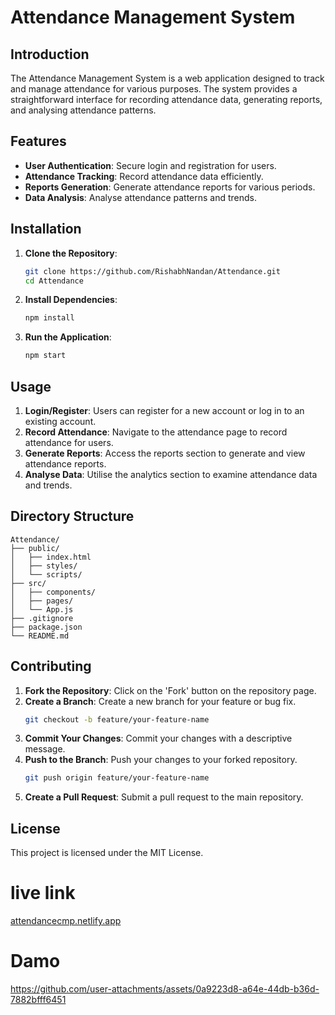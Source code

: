 
# Attendance Management System

## Introduction

The Attendance Management System is a web application designed to track and manage attendance for various purposes. The system provides a straightforward interface for recording attendance data, generating reports, and analysing attendance patterns.

## Features

- **User Authentication**: Secure login and registration for users.
- **Attendance Tracking**: Record attendance data efficiently.
- **Reports Generation**: Generate attendance reports for various periods.
- **Data Analysis**: Analyse attendance patterns and trends.

## Installation

1. **Clone the Repository**:
   ```bash
   git clone https://github.com/RishabhNandan/Attendance.git
   cd Attendance
   ```

2. **Install Dependencies**:
   ```bash
   npm install
   ```

3. **Run the Application**:
   ```bash
   npm start
   ```

## Usage

1. **Login/Register**: Users can register for a new account or log in to an existing account.
2. **Record Attendance**: Navigate to the attendance page to record attendance for users.
3. **Generate Reports**: Access the reports section to generate and view attendance reports.
4. **Analyse Data**: Utilise the analytics section to examine attendance data and trends.

## Directory Structure

```
Attendance/
├── public/
│   ├── index.html
│   ├── styles/
│   └── scripts/
├── src/
│   ├── components/
│   ├── pages/
│   └── App.js
├── .gitignore
├── package.json
└── README.md
```
## Contributing

1. **Fork the Repository**: Click on the 'Fork' button on the repository page.
2. **Create a Branch**: Create a new branch for your feature or bug fix.
   ```bash
   git checkout -b feature/your-feature-name
   ```
3. **Commit Your Changes**: Commit your changes with a descriptive message.
4. **Push to the Branch**: Push your changes to your forked repository.
   ```bash
   git push origin feature/your-feature-name
   ```
5. **Create a Pull Request**: Submit a pull request to the main repository.

## License

This project is licensed under the MIT License.

# live link
[attendancecmp.netlify.app](https://attendencecmp.netlify.app)

# Damo

https://github.com/user-attachments/assets/0a9223d8-a64e-44db-b36d-7882bfff6451






